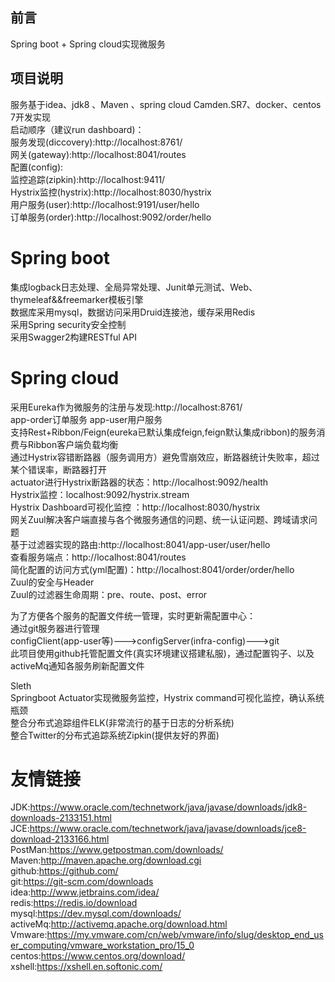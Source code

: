 ## 前言  
Spring boot + Spring cloud实现微服务

## 项目说明  
服务基于idea、jdk8 、Maven 、spring cloud Camden.SR7、docker、centos 7开发实现  
启动顺序（建议run dashboard)：  
服务发现(diccovery):http://localhost:8761/  
网关(gateway):http://localhost:8041/routes  
配置(config):  
监控追踪(zipkin):http://localhost:9411/  
Hystrix监控(hystrix):http://localhost:8030/hystrix  
用户服务(user):http://localhost:9191/user/hello  
订单服务(order):http://localhost:9092/order/hello  

# Spring boot  
集成logback日志处理、全局异常处理、Junit单元测试、Web、thymeleaf&&freemarker模板引擎  
数据库采用mysql，数据访问采用Druid连接池，缓存采用Redis  
采用Spring security安全控制  
采用Swagger2构建RESTful API  
# Spring cloud  
采用Eureka作为微服务的注册与发现:http://localhost:8761/  
app-order订单服务 app-user用户服务  
支持Rest+Ribbon/Feign(eureka已默认集成feign,feign默认集成ribbon)的服务消费与Ribbon客户端负载均衡  
通过Hystrix容错断路器（服务调用方）避免雪崩效应，断路器统计失败率，超过某个错误率，断路器打开  
actuator进行Hystrix断路器的状态：http://localhost:9092/health  
Hystrix监控：localhost:9092/hystrix.stream  
Hystrix Dashboard可视化监控 ：http://localhost:8030/hystrix  
网关Zuul解决客户端直接与各个微服务通信的问题、统一认证问题、跨域请求问题  
基于过滤器实现的路由:http://localhost:8041/app-user/user/hello  
查看服务端点：http://localhost:8041/routes  
简化配置的访问方式(yml配置)：http://localhost:8041/order/order/hello  
Zuul的安全与Header  
Zuul的过滤器生命周期：pre、route、post、error  

为了方便各个服务的配置文件统一管理，实时更新需配置中心：  
通过git服务器进行管理  
configClient(app-user等)--->configServer(infra-config)--->git  
此项目使用github托管配置文件(真实环境建议搭建私服)，通过配置钩子、以及activeMq通知各服务刷新配置文件  

Sleth  
Springboot Actuator实现微服务监控，Hystrix command可视化监控，确认系统瓶颈  
整合分布式追踪组件ELK(非常流行的基于日志的分析系统)  
整合Twitter的分布式追踪系统Zipkin(提供友好的界面)  




# 友情链接
JDK:https://www.oracle.com/technetwork/java/javase/downloads/jdk8-downloads-2133151.html  
JCE:https://www.oracle.com/technetwork/java/javase/downloads/jce8-download-2133166.html  
PostMan:https://www.getpostman.com/downloads/  
Maven:http://maven.apache.org/download.cgi  
github:https://github.com/  
git:https://git-scm.com/downloads  
idea:http://www.jetbrains.com/idea/  
redis:https://redis.io/download  
mysql:https://dev.mysql.com/downloads/  
activeMq:http://activemq.apache.org/download.html  
Vmware:https://my.vmware.com/cn/web/vmware/info/slug/desktop_end_user_computing/vmware_workstation_pro/15_0  
centos:https://www.centos.org/download/  
xshell:https://xshell.en.softonic.com/  





